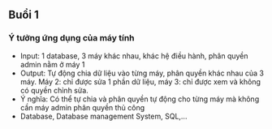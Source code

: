 ## Buổi 1
### Ý tưởng ứng dụng của máy tính

- Input: 1 database, 3 máy khác nhau, khác hệ điều hành, phân quyền admin nằm ở máy 1
- Output: Tự động chia dữ liệu vào từng máy, phân quyền khác nhau của 3 máy. Máy 2: chỉ được sửa 1 phần dữ liệu, máy 3: chỉ được xem và không có quyền chỉnh sửa.
- Ý nghĩa: Có thể tự chia và phân quyền tự động cho từng máy mà không cần máy admin phân quyền thủ công
- Database, Database management System, SQL,...
